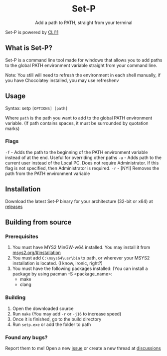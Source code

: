 <h1 align="center">Set-P</h1>
<p align="center">Add a path to PATH, straight from your terminal</h3>

Set-P is powered by [CLI11](https://github.com/CLIUtils/CLI11)

## What is Set-P?
Set-P is a command line tool made for windows that allows you to add paths to the global PATH environment variable straight from your command line.

Note: You still will need to refresh the environment in each shell manually, if you have Chocolatey installed, you may use refreshenv

## Usage
Syntax: setp `[OPTIONS] [path]`

Where `path` is the path you want to add to the global PATH environment variable. (If path contains spaces, it must be surrounded by quotation marks)

### Flags
`-f` - Adds the path to the beginning of the PATH environment variable instead of at the end. Useful for overriding other paths
`-u` - Adds path to the current user instead of the Local PC. Does not require Administrator. If this flag is not specified, then Administrator is required.
`-r` - [NYI] Removes the path from the PATH environment variable

## Installation
Download the latest Set-P binary for your architecture (32-bit or x64) at [releases](https://github.com/m-doescode/set-p/releases)

## Building from source

### Prerequisites
1. You must have MYS2 MinGW-w64 installed. You may install it from [msys2.org/#installation](https://www.msys2.org/#installation)
2. You must add `C:\msys64\usr\bin` to path, or wherever your MSYS2 installation is located. (I know, ironic, right?)
3. You must have the following packages installed: (You can install a package by using pacman -S <package_name>:
	- make
	- clang
### Building
1. Open the downloaded source
2. Run `make` (You may add `-r` or `-j16` to increase speed)
3. Once it is finished, go to the build directory
4. Run `setp.exe` or add the folder to path

### Found any bugs?
Report them to me! Open a new [issue](https://github.com/m-doescode/set-p/issues) or create a new thread at [discussions](https://github.com/m-doescode/set-p/discussions)